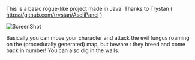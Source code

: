 This is a basic rogue-like project made in Java.
Thanks to Trystan ( https://github.com/trystan/AsciiPanel )

![ScreenShot](https://raw.github.com/val--/gRogue/master/screen.png)

Basically you can move your character and attack the evil fungus roaming on the (procedurally generated) map, but beware : they breed and come back in number!
You can also dig in the walls.